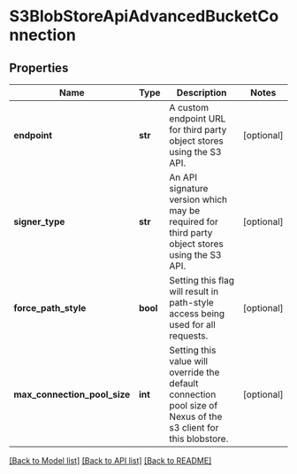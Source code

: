 # S3BlobStoreApiAdvancedBucketConnection

## Properties

| Name                         | Type     | Description                                                                                                     | Notes      |
| ---------------------------- | -------- | --------------------------------------------------------------------------------------------------------------- | ---------- |
| **endpoint**                 | **str**  | A custom endpoint URL for third party object stores using the S3 API.                                           | [optional] |
| **signer_type**              | **str**  | An API signature version which may be required for third party object stores using the S3 API.                  | [optional] |
| **force_path_style**         | **bool** | Setting this flag will result in path-style access being used for all requests.                                 | [optional] |
| **max_connection_pool_size** | **int**  | Setting this value will override the default connection pool size of Nexus of the s3 client for this blobstore. | [optional] |

[[Back to Model list]](../README.md#documentation-for-models) [[Back to API list]](../README.md#documentation-for-api-endpoints) [[Back to README]](../README.md)
